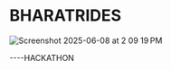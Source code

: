 # BHARATRIDES
![Screenshot 2025-06-08 at 2 09 19 PM](https://github.com/user-attachments/assets/1223a291-38c8-4f84-8b8e-a5588d6014e3)

----HACKATHON
